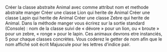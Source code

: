 Créer la classe abstraite Animal avec comme attribut nom et methode abstraite manger
Créer une classe Lion qui herite de Animal
Créer une classe Lapin qui herite de Animal
Créer une classe Zebre qui herite de Animal.
Dans la méthode manger vous écrirez sur la sortie standard (Console) : nom de la classe suivi de «
dévore » pour un lion, ou « broute » pour un zebre, « ronge » pour le lapin.
Ces animaux devrons etre instanciés, 5 pour chaque classes concrètes. Vous coderez le getter de nom
afin que le nom affiché soit écrit Majuscule pour les lettres d’indice pair.